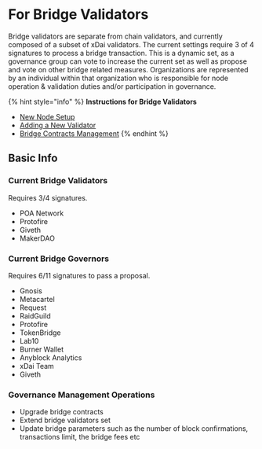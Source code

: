 # For Bridge Validators

Bridge validators are separate from chain validators, and currently composed of a subset of xDai validators. The current settings require 3 of 4 signatures to process a bridge transaction. This is a dynamic set, as a governance group can vote to increase the current set as well as propose and vote on other bridge related measures. Organizations are represented by an individual within that organization who is responsible for node operation & validation duties and/or participation in governance.

{% hint style="info" %}
**Instructions for Bridge Validators**

* [New Node Setup](bridge-node-setup.md)
* [Adding a New Validator](current-validators-how-to-add-a-new-bridge-validator.md)
* [Bridge Contracts Management](https://docs.tokenbridge.net/xdai-bridge/xdai-bridge-contracts-management)
{% endhint %}

## Basic Info

### Current Bridge Validators

Requires 3/4 signatures.

* POA Network
* Protofire
* Giveth
* MakerDAO

### Current Bridge Governors

Requires 6/11 signatures to pass a proposal. 

* Gnosis
* Metacartel
* Request 
* RaidGuild
* Protofire 
* TokenBridge
* Lab10
* Burner Wallet
* Anyblock Analytics
* xDai Team
* Giveth

### Governance Management Operations

* Upgrade bridge contracts
* Extend bridge validators set
* Update bridge parameters such as the number of block confirmations, transactions limit, the bridge fees etc



